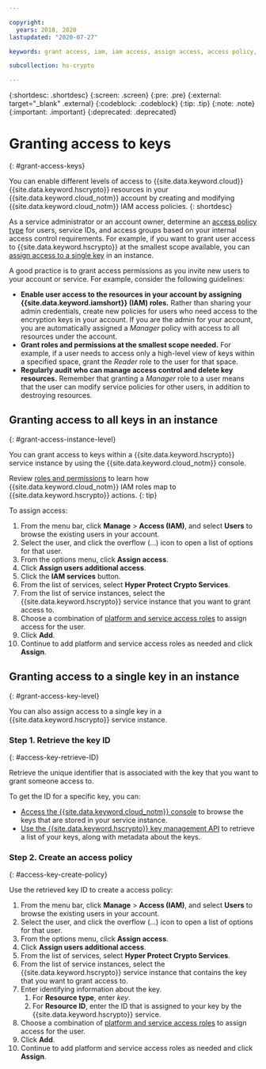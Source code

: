 ```yaml
---

copyright:
  years: 2018, 2020
lastupdated: "2020-07-27"

keywords: grant access, iam, iam access, assign access, access policy, key access

subcollection: hs-crypto

---
```


{:shortdesc: .shortdesc}
{:screen: .screen}
{:pre: .pre}
{:external: target="_blank" .external}
{:codeblock: .codeblock}
{:tip: .tip}
{:note: .note}
{:important: .important}
{:deprecated: .deprecated}

# Granting access to keys
{: #grant-access-keys}

You can enable different levels of access to {{site.data.keyword.cloud}} {{site.data.keyword.hscrypto}} resources in your {{site.data.keyword.cloud_notm}} account by creating and modifying {{site.data.keyword.cloud_notm}} IAM access policies.
{: shortdesc}

As a service administrator or an account owner, determine an [access policy type](/docs/account?topic=account-userroles#policytypes) for users, service IDs, and access groups based on your internal access control requirements. For example, if you want to grant user access to {{site.data.keyword.hscrypto}} at the smallest scope available, you can [assign access to a single key](#grant-access-key-level) in an instance.

A good practice is to grant access permissions as you invite new users to your account or service. For example, consider the following guidelines:

- **Enable user access to the resources in your account by assigning {{site.data.keyword.iamshort}} (IAM) roles.**
    Rather than sharing your admin credentials, create new policies for users who need access to the encryption keys in your account. If you are the admin for your account, you are automatically assigned a *Manager* policy with access to all resources under the account.
- **Grant roles and permissions at the smallest scope needed.**
    For example, if a user needs to access only a high-level view of keys within a specified space, grant the *Reader* role to the user for that space.
- **Regularly audit who can manage access control and delete key resources.**
    Remember that granting a *Manager* role to a user means that the user can modify service policies for other users, in addition to destroying resources.

## Granting access to all keys in an instance
{: #grant-access-instance-level}

You can grant access to keys within a {{site.data.keyword.hscrypto}} service instance by using the {{site.data.keyword.cloud_notm}} console.

Review [roles and permissions](/docs/hs-crypto?topic=hs-crypto-manage-access) to learn how {{site.data.keyword.cloud_notm}} IAM roles map to {{site.data.keyword.hscrypto}} actions.
{: tip}

To assign access:

1. From the menu bar, click **Manage** &gt; **Access (IAM)**, and select **Users** to browse the existing users in your account.
2. Select the user, and click the overflow (...) icon to open a list of options for that user.
3. From the options menu, click **Assign access**.
4. Click **Assign users additional access**.
5. Click the **IAM services** button.
6. From the list of services, select **Hyper Protect Crypto Services**.
7. From the list of service instances, select the {{site.data.keyword.hscrypto}} service instance that you want to grant access to.
8. Choose a combination of [platform and service access roles](/docs/hs-crypto?topic=hs-crypto-manage-access#roles) to assign access for the user.
9. Click **Add**.
10. Continue to add platform and service access roles as needed and click **Assign**.

## Granting access to a single key in an instance
{: #grant-access-key-level}

You can also assign access to a single key in a {{site.data.keyword.hscrypto}} service instance.

### Step 1. Retrieve the key ID
{: #access-key-retrieve-ID}

Retrieve the unique identifier that is associated with the key that you want to grant someone access to.

To get the ID for a specific key, you can:

- [Access the {{site.data.keyword.cloud_notm}} console](/docs/hs-crypto?topic=hs-crypto-view-keys#view-key-gui) to browse the keys that are stored in your service instance.
- [Use the {{site.data.keyword.hscrypto}} key management API](/docs/hs-crypto?topic=hs-crypto-view-keys#retrieve-keys-api) to retrieve a list of your keys, along with metadata about the keys.

### Step 2. Create an access policy
{: #access-key-create-policy}

Use the retrieved key ID to create a access policy:

1. From the menu bar, click **Manage** &gt; **Access (IAM)**, and select **Users** to browse the existing users in your account.
2. Select the user, and click the overflow (...) icon to open a list of options for that user.
3. From the options menu, click **Assign access**.
4. Click **Assign users additional access**.
5. From the list of services, select **Hyper Protect Crypto Services**.
6. From the list of service instances, select the {{site.data.keyword.hscrypto}} service instance that contains the key that you want to grant access to.
7. Enter identifying information about the key.
   1. For **Resource type**, enter *key*.
   2. For **Resource ID**, enter the ID that is assigned to your key by the {{site.data.keyword.hscrypto}} service.
8. Choose a combination of [platform and service access roles](/docs/hs-crypto?topic=hs-crypto-manage-access#roles) to assign access for the user.
9. Click **Add**.
10. Continue to add platform and service access roles as needed and click **Assign**.
